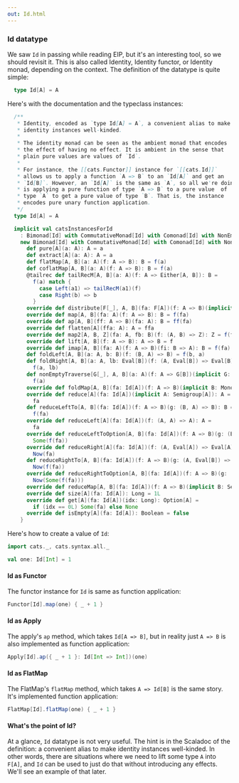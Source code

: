 ```yaml
---
out: Id.html
---
```


### Id datatype

We saw `Id` in passing while reading EIP, but it's an interesting tool, so we should revisit it.
This is also called Identity, Identity functor, or Identity monad, depending on the context.
The definition of the datatype is quite simple:

```scala
  type Id[A] = A
```

Here's with the documentation and the typeclass instances:

```scala
  /**
   * Identity, encoded as `type Id[A] = A`, a convenient alias to make
   * identity instances well-kinded.
   *
   * The identity monad can be seen as the ambient monad that encodes
   * the effect of having no effect. It is ambient in the sense that
   * plain pure values are values of `Id`.
   *
   * For instance, the [[cats.Functor]] instance for `[[cats.Id]]`
   * allows us to apply a function `A => B` to an `Id[A]` and get an
   * `Id[B]`. However, an `Id[A]` is the same as `A`, so all we're doing
   * is applying a pure function of type `A => B` to a pure value  of
   * type `A` to get a pure value of type `B`. That is, the instance
   * encodes pure unary function application.
   */
  type Id[A] = A

  implicit val catsInstancesForId
    : Bimonad[Id] with CommutativeMonad[Id] with Comonad[Id] with NonEmptyTraverse[Id] with Distributive[Id] =
    new Bimonad[Id] with CommutativeMonad[Id] with Comonad[Id] with NonEmptyTraverse[Id] with Distributive[Id] {
      def pure[A](a: A): A = a
      def extract[A](a: A): A = a
      def flatMap[A, B](a: A)(f: A => B): B = f(a)
      def coflatMap[A, B](a: A)(f: A => B): B = f(a)
      @tailrec def tailRecM[A, B](a: A)(f: A => Either[A, B]): B =
        f(a) match {
          case Left(a1) => tailRecM(a1)(f)
          case Right(b) => b
        }
      override def distribute[F[_], A, B](fa: F[A])(f: A => B)(implicit F: Functor[F]): Id[F[B]] = F.map(fa)(f)
      override def map[A, B](fa: A)(f: A => B): B = f(fa)
      override def ap[A, B](ff: A => B)(fa: A): B = ff(fa)
      override def flatten[A](ffa: A): A = ffa
      override def map2[A, B, Z](fa: A, fb: B)(f: (A, B) => Z): Z = f(fa, fb)
      override def lift[A, B](f: A => B): A => B = f
      override def imap[A, B](fa: A)(f: A => B)(fi: B => A): B = f(fa)
      def foldLeft[A, B](a: A, b: B)(f: (B, A) => B) = f(b, a)
      def foldRight[A, B](a: A, lb: Eval[B])(f: (A, Eval[B]) => Eval[B]): Eval[B] =
        f(a, lb)
      def nonEmptyTraverse[G[_], A, B](a: A)(f: A => G[B])(implicit G: Apply[G]): G[B] =
        f(a)
      override def foldMap[A, B](fa: Id[A])(f: A => B)(implicit B: Monoid[B]): B = f(fa)
      override def reduce[A](fa: Id[A])(implicit A: Semigroup[A]): A =
        fa
      def reduceLeftTo[A, B](fa: Id[A])(f: A => B)(g: (B, A) => B): B =
        f(fa)
      override def reduceLeft[A](fa: Id[A])(f: (A, A) => A): A =
        fa
      override def reduceLeftToOption[A, B](fa: Id[A])(f: A => B)(g: (B, A) => B): Option[B] =
        Some(f(fa))
      override def reduceRight[A](fa: Id[A])(f: (A, Eval[A]) => Eval[A]): Eval[A] =
        Now(fa)
      def reduceRightTo[A, B](fa: Id[A])(f: A => B)(g: (A, Eval[B]) => Eval[B]): Eval[B] =
        Now(f(fa))
      override def reduceRightToOption[A, B](fa: Id[A])(f: A => B)(g: (A, Eval[B]) => Eval[B]): Eval[Option[B]] =
        Now(Some(f(fa)))
      override def reduceMap[A, B](fa: Id[A])(f: A => B)(implicit B: Semigroup[B]): B = f(fa)
      override def size[A](fa: Id[A]): Long = 1L
      override def get[A](fa: Id[A])(idx: Long): Option[A] =
        if (idx == 0L) Some(fa) else None
      override def isEmpty[A](fa: Id[A]): Boolean = false
    }
```

Here's how to create a value of `Id`:

```scala mdoc
import cats._, cats.syntax.all._

val one: Id[Int] = 1
```

#### Id as Functor

The functor instance for `Id` is same as function application:

```scala mdoc
Functor[Id].map(one) { _ + 1 }
```

#### Id as Apply

The apply's `ap` method, which takes `Id[A => B]`, but in reality just `A => B` is also implemented as function application:

```scala mdoc
Apply[Id].ap({ _ + 1 }: Id[Int => Int])(one)
```

#### Id as FlatMap

The FlatMap's `flatMap` method, which takes `A => Id[B]` is the same story. It's implemented function application:

```scala mdoc
FlatMap[Id].flatMap(one) { _ + 1 }
```

#### What's the point of Id?

At a glance, `Id` datatype is not very useful. The hint is in the Scaladoc of the definition: a convenient alias to make identity instances well-kinded. In other words, there are situations where we need to lift some type `A` into `F[A]`, and `Id` can be used to just do that without introducing any effects. We'll see an example of that later.
